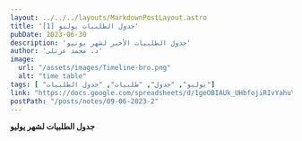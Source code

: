 ```yaml
---
layout: ../../../layouts/MarkdownPostLayout.astro
title: 'جدول الطلبيات يوليو [1]'
pubDate: 2023-06-30
description: 'جدول الطلبيات الأخير لشهر يونيو'
author: 'د. محمد عزتلى'
image:
  url: "/assets/images/Timeline-bro.png"
  alt: "time table"
tags: [ "يوليو", "جدول", "طلبيات", "جدول الطلبيات"]
link: "https://docs.google.com/spreadsheets/d/1geOBIAUk_UHbfojiRIvYahuYB-zLapGA/edit?usp=sharing&ouid=118045078308367598703&rtpof=true&sd=true"
postPath: "/posts/notes/09-06-2023-2"
---
```



**جدول الطلبيات لشهر يوليو**